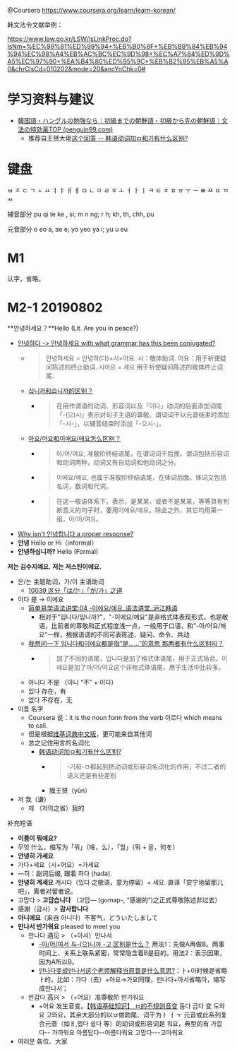 @Coursera https://www.coursera.org/learn/learn-korean/

韩文法令文献举例：

https://www.law.go.kr/LSW/lsLinkProc.do?lsNm=%EC%98%81%ED%99%94+%EB%B0%8F+%EB%B9%84%EB%94%94%EC%98%A4%EB%AC%BC%EC%9D%98+%EC%A7%84%ED%9D%A5%EC%97%90+%EA%B4%80%ED%95%9C+%EB%B2%95%EB%A5%A0&chrClsCd=010202&mode=20&ancYnChk=0#

# 学习资料与建议

- [韓国語・ハングルの勉強なら｜初級までの朝鮮語・初級から先の朝鮮語｜文法の特効薬TOP (penguin99.com)](https://www.penguin99.com/04_grammar/grammar.html)
    - 推荐自王赟大佬[这个回答 -- 韩语动词加ㅁ和기有什么区别?](https://www.zhihu.com/question/38607989/answer/100026462)

# 键盘

ㅂ ㅈ ㄷ ㄱ ㅅ ㅛ ㅕ ㅑ ㅐ ㅔ 
ㅁ ㄴ ㅇ ㄹ ㅎ ㅗ ㅓ ㅏ ㅣ 
   ㅋ ㅌ ㅊ ㅍ ㅠ ㅜ ㅡ
ㅃ ㅉ ㄸ ㄲ ㅆ

辅音部分 pu qi te ke , si; m n ng; r h; kh, th, chh, pu 

元音部分 o eo a, ae e; yo yeo ya i; yu u eu

# M1

认字，省略。

# M2-1 20190802

**안녕하세요？**Hello (Lit. Are you in peace?)

- [안녕하다 -> 안녕하세요 with what grammar has this been conjugated?](https://www.italki.com/question/269150?hl=ko)
  - > 안녕하세요 = 안녕하(다)+시+어요. 시：敬体助词. 어요：用于祈使疑问陈述的终止助词. 시어요 = 세요 用于祈使疑问陈述的敬体终止词尾.
  - [십니까和습니까的区别？](https://www.zhihu.com/question/51919044)
    - > 在用作谓语的动词、形容词以及「이다」动词的后面添加词尾「-(으)시」表示对句子主语的尊敬。谓词词干以元音结束时添加「-시-」，以辅音结束时添加「-으시-」。
  - [아요/어요和이애요/애요怎么区别？](https://www.zhihu.com/question/43596124)
    - > 아/어/여요, 准敬阶终结语尾，在谓词词干后面。谓词包括形容词和动词两种，动词又有自动词和他动词之分。
    - > 이에요/예요, 也属于准敬阶终结语尾，在体词后面。体词又包括名词，数词和代词。
    - > 在这一敬语体系下，表示，是某某，或者不是某某，等等具有判断意义的句子时，要用이에요/예요。除此之外，其它均用第一组，아/어/여요。
- [Why isn't 안녕합니다 a proper response?](https://korean.stackexchange.com/questions/230/why-isnt-%EC%95%88%EB%85%95%ED%95%A9%EB%8B%88%EB%8B%A4-a-proper-response)
- **안녕** Hello or Hi（informal）
- **안녕하십니까?** Hello (Formal)

**저는 김수지예요.** **저는 저스틴이에요.**

- 은/는 主题助词，가/이 主语助词
  - [10039 区分「は/는」「が/가」之道](https://zhuanlan.zhihu.com/p/20287594)
- 이다 是 -> 이에요
  - [简单易学语法讲堂:04 -이에요/예요_语法讲堂_沪江韩语](https://m.hujiang.com/kr/p172999/)
    - 相对于"입니다/입니까?"，"-이에요/예요"是非格式体表现形式，也是敬语，比前者的尊敬和正式程度浅一点，一般用于口语，和"-아/어요/해요"一样，根据语调的不同可表陈述、疑问、命令、共动
  - [我想问一下 입니다和이에요都是指“是……”的意思 那两者有什么区别吗？](https://www.zhihu.com/question/63296381)
    - > 加了不同的语尾，입니다是加了格式体语尾，用于正式场合。이에요是加了아/어/여요这个非格式体语尾，用于生活中比较多。
  - 아니다 不是 （아니 “不” + 이다）
  - 있다 存在，有
  - 없다 不存在，无
- 이름 名字
  - Coursera 说：it is the noun form from the verb 이르다 which means to call.
  - 但是根据[维基词典中文版](https://zh.wiktionary.org/wiki/%EC%9D%B4%EB%A6%84)，更可能来自其他词
  - 总之记住用言的名词化
    - [韩语动词加ㅁ和기有什么区别?](https://www.zhihu.com/question/38607989/answer/100026462)
      - > -기和-ㅁ都起到把动词或形容词名词化的作用，不过二者的语义还是有些差别
      - 膜王赟（yūn）
- 저 我（谦）
  - 제 （저의之省）我的

补充短语

- **이름이 뭐예요?**
- 무엇 什么，缩写为「뭐」（啥，么），「뭘」（뭐 + 을，何を）
- **안녕히 가세요**
- 가다+세요（시+어요）=가세요
- —히：副词后缀, 跟着 하다 (hada).
- **안녕히 계세요** 계시다（있다 之敬语，意为停留）+ 세요. 直译「安宁地留那儿吧」，离者对留者说。
- 고맙다 > **고맙습니다** （고맙— (gomap-, “感谢的”)之正式尊敬陈述非过去）
- 感謝（감사）> **감사합니다** 
- **아니에요**（来自 아니다）不客气，どういたしまして
- **만나서 반가워요** pleased to meet you
  - 만나다 遇见 > （+아서）만나서
    - [-아/어/여서 与-(으)니까 -고 区别是什么？](https://www.zhihu.com/question/263486028/answer/269585128) 用法1：先做A再做B。两事时间上、关系上联系紧密，常常隐含着B是目的。用法2：表示因果，因为A所以B。
    - [만나다变成만나서这个老师解释当原音是什么意思?](https://m.hujiang.com/c/k_3703931/)：ㅏ+아时候是省略ㅏ的，比如：가다（去）+아요→가요同理，만나다+아서省略아，缩写成만나서；
  - 반갑다 高兴 > （+어요）准尊敬阶 반가워요
    - +어요 发生音变。[【韩语基础知识】 ㅂ的不规则音变](https://zhuanlan.zhihu.com/p/37226404) 돕다 곱다 变 도와요 고와요，其余大部分的以ㅂ做韵尾、词干为ㅏ ㅓ ㅜ 元音或此系列复合元音（如ㅐ,맵다 쉽다 等）的动词或形容词是 워요，典型的有 가깝다-- 가까워요 아름답다--아름다워요 고맙다---고마워요
- 여러분 各位、大家


